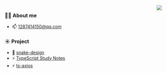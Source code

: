 <!--
**Nakeking/nakeking** is a ✨ _special_ ✨ repository because its `README.md` (this file) appears on your GitHub profile.
Here are some ideas to get you started:
- 🔭 I’m currently working on ...
- 🌱 I’m currently learning ...
- 👯 I’m looking to collaborate on ...
- 🤔 I’m looking for help with ...
- 💬 Ask me about ...
- 📫 How to reach me: ...
- 😄 Pronouns: ...
- ⚡ Fun fact: ...
-->

<img align="right" src="https://github-readme-stats.vercel.app/api?username=nakeking&show_icons=true&icon_color=CE1D2D&text_color=718096&bg_color=ffffff&hide_title=true" />

### 👨‍🚒 About me

- 📫  1287414150@qq.com


### ☀️ Project

- 🌱  [snake-design](https://github.com/nakeking/snake-design)
- ⚡ [TypeScript Study Notes](https://github.com/nakeking/TypeScript-Study-Notes)
- ⚡ [ts-axios](https://github.com/nakeking/ts-axios)
